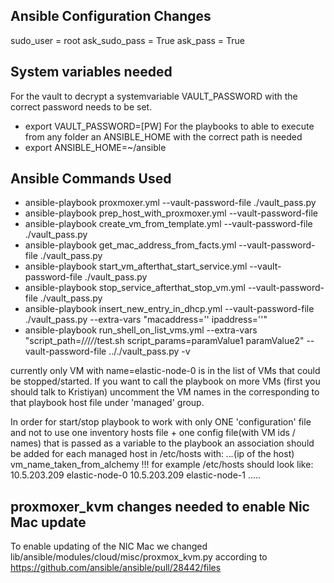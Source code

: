 ## Ansible Configuration Changes
sudo_user     = root
ask_sudo_pass = True
ask_pass      = True


## System variables needed
For the vault to decrypt a systemvariable VAULT_PASSWORD with the correct password needs to be set.
* export VAULT_PASSWORD=[PW]
For the playbooks to able to execute from any folder an ANSIBLE_HOME with the correct path is needed
* export ANSIBLE_HOME=~/ansible


## Ansible Commands Used
* ansible-playbook proxmoxer.yml --vault-password-file ./vault_pass.py 
* ansible-playbook prep_host_with_proxmoxer.yml --vault-password-file
* ansible-playbook create_vm_from_template.yml --vault-password-file ./vault_pass.py
* ansible-playbook get_mac_address_from_facts.yml --vault-password-file ./vault_pass.py
* ansible-playbook start_vm_afterthat_start_service.yml --vault-password-file ./vault_pass.py
* ansible-playbook stop_service_afterthat_stop_vm.yml --vault-password-file ./vault_pass.py
* ansible-playbook insert_new_entry_in_dhcp.yml --vault-password-file ./vault_pass.py --extra-vars "macaddress='' ipaddress=''"
* ansible-playbook run_shell_on_list_vms.yml --extra-vars "script_path=/*/*/*/*/test.sh script_params=paramValue1 paramValue2" --vault-password-file .././vault_pass.py -v

currently only VM with name=elastic-node-0 is in the list of VMs that could be stopped/started.
If you want to call the playbook on more VMs (first you should talk to Kristiyan) uncomment the VM names in the corresponding
to that playbook host file under 'managed' group.

In order for start/stop playbook to work with only ONE 'configuration' file and
not to use one inventory hosts file + one config file(with VM ids / names) that is passed as a variable to the playbook
an association should be added for each managed host in /etc/hosts with: *.*.*.*(ip of the host) vm_name_taken_from_alchemy !!!
for example /etc/hosts should look like:
10.5.203.209 elastic-node-0
10.5.203.209 elastic-node-1
.....

## proxmoxer_kvm changes needed to enable Nic Mac update
To enable updating of the NIC Mac we changed lib/ansible/modules/cloud/misc/proxmox_kvm.py according to
https://github.com/ansible/ansible/pull/28442/files

